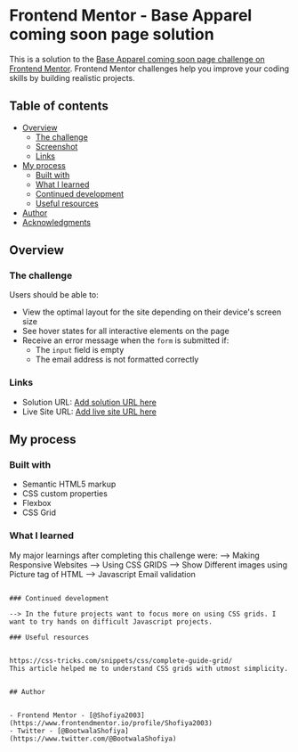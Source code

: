 # Frontend Mentor - Base Apparel coming soon page solution

This is a solution to the [Base Apparel coming soon page challenge on Frontend Mentor](https://www.frontendmentor.io/challenges/base-apparel-coming-soon-page-5d46b47f8db8a7063f9331a0). Frontend Mentor challenges help you improve your coding skills by building realistic projects. 

## Table of contents

- [Overview](#overview)
  - [The challenge](#the-challenge)
  - [Screenshot](#screenshot)
  - [Links](#links)
- [My process](#my-process)
  - [Built with](#built-with)
  - [What I learned](#what-i-learned)
  - [Continued development](#continued-development)
  - [Useful resources](#useful-resources)
- [Author](#author)
- [Acknowledgments](#acknowledgments)



## Overview

### The challenge

Users should be able to:

- View the optimal layout for the site depending on their device's screen size
- See hover states for all interactive elements on the page
- Receive an error message when the `form` is submitted if:
  - The `input` field is empty
  - The email address is not formatted correctly






### Links

- Solution URL: [Add solution URL here](https://your-solution-url.com)
- Live Site URL: [Add live site URL here](https://your-live-site-url.com)

## My process

### Built with

- Semantic HTML5 markup
- CSS custom properties
- Flexbox
- CSS Grid




### What I learned
My major learnings after completing this challenge were:
--> Making Responsive Websites
--> Using CSS GRIDS
--> Show Different images using Picture tag of HTML
--> Javascript Email validation

```

### Continued development

--> In the future projects want to focus more on using CSS grids. I want to try hands on difficult Javascript projects.

### Useful resources


https://css-tricks.com/snippets/css/complete-guide-grid/ 
This article helped me to understand CSS grids with utmost simplicity.


## Author


- Frontend Mentor - [@Shofiya2003](https://www.frontendmentor.io/profile/Shofiya2003)
- Twitter - [@BootwalaShofiya](https://www.twitter.com/@BootwalaShofiya)




